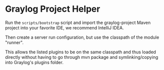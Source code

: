 # Graylog Project Helper

Run the `scripts/bootstrap` script and import the graylog-project Maven project into your favorite IDE, we recommend IntelliJ IDEA.

Then create a server run configuration, but use the classpath of the module "runner".

This allows the listed plugins to be on the same classpath and thus loaded directly without having to go through mvn package and symlinking/copying into Graylog's plugins folder.
